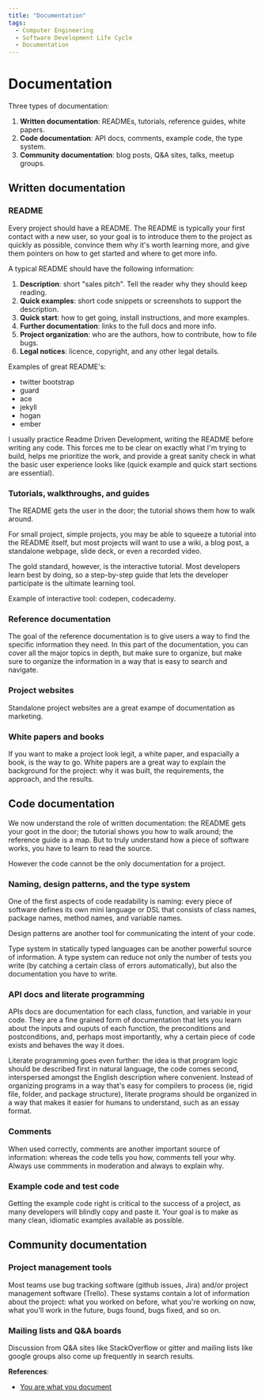 ```yaml
---
title: "Documentation"
tags:
  - Computer Engineering
  - Software Development Life Cycle
  - Documentation
---
```


# Documentation

Three types of documentation:
1. __Written documentation__: READMEs, tutorials, reference guides, white papers.
2. __Code documentation__: API docs, comments, example code, the type system.
3. __Community documentation__: blog posts, Q&A sites, talks, meetup groups.


## Written documentation

### README

Every project should have a README. The README is typically your first contact with a new user, so your goal is to introduce them to the project as quickly as possible, convince them why it's worth learning more, and give them pointers on how to get started and where to get more info.

A typical README should have the following information:

1. __Description__: short "sales pitch". Tell the reader why they should keep reading.
2. __Quick examples__: short code snippets or screenshots to support the description.
3. __Quick start__: how to get going, install instructions, and more examples.
4. __Further documentation__: links to the full docs and more info.
5. __Project organization__: who are the authors, how to contribute, how to file bugs.
6. __Legal notices__: licence, copyright, and any other legal details.

Examples of great README's:

- twitter bootstrap
- guard
- ace
- jekyll
- hogan
- ember

I usually practice Readme Driven Development, writing the README before writing any code. This forces me to be clear on exactly what I'm trying to build, helps me prioritize the work, and provide a great sanity check in what the basic user experience looks like (quick example and quick start sections are essential).

### Tutorials, walkthroughs, and guides

The README gets the user in the door; the tutorial shows them how to walk around.

For small project, simple projects, you may be able to squeeze a tutorial into the README itself, but most projects will want to use a wiki, a blog post, a standalone webpage, slide deck, or even a recorded video.

The gold standard, however, is the interactive tutorial. Most developers learn best by doing, so a step-by-step guide that lets the developer participate is the ultimate learning tool.

Example of interactive tool: codepen, codecademy.

### Reference documentation

The goal of the reference documentation is to give users a way to find the specific information they need. In this part of the documentation, you can cover all the major topics in depth, but make sure to organize, but make sure to organize the information in a way that is easy to search and navigate.

### Project websites

Standalone project websites are a great exampe of documentation as marketing.

### White papers and books

If you want to make a project look legit, a white paper, and espacially a book, is the way to go. White papers are a great way to explain the background for the project: why it was built, the requirements, the approach, and the results.


## Code documentation

We now understand the role of written documentation: the README gets your goot in the door; the tutorial shows you how to walk around; the reference guide is a map. But to truly understand how a piece of software works, you have to learn to read the source. 

However the code cannot be the only documentation for a project.

### Naming, design patterns, and the type system

One of the first aspects of code readability is naming: every piece of software defines its own mini language or DSL that consists of class names, package names, method names, and variable names.

Design patterns are another tool for communicating the intent of your code.

Type system in statically typed languages can be another powerful source of information. A type system can reduce not only the number of tests you write (by catching a certain class of errors automatically), but also the documentation you have to write.

### API docs and literate programming

APIs docs are documentation for each class, function, and variable in your code. They are a fine grained form of documentation that lets you learn about the inputs and ouputs of each function, the preconditions and postconditions, and, perhaps most importantly, why a certain piece of code exists and behaves the way it does.

Literate programming goes even further: the idea is that program logic should be described first in natural language, the code comes second, interspersed amongst the English description where convenient. Instead of organizing programs in a way that's easy for compilers to process (ie, rigid file, folder, and package structure), literate programs should be organized in a way that makes it easier for humans to understand, such as an essay format.

### Comments

When used correctly, comments are another important source of information: whereas the code tells you how, comments tell your why. Always use commments in moderation and always to explain why.

### Example code and test code

Getting the example code right is critical to the success of a project, as many developers will blindly copy and paste it. Your goal is to make as many clean, idiomatic examples available as possible. 


## Community documentation

### Project management tools

Most teams use bug tracking software (github issues, Jira) and/or project management software (Trello). These systams contain a lot of information about the project: what you worked on before, what you're working on now, what you'll work in the future, bugs found, bugs fixed, and so on.

### Mailing lists and Q&A boards

Discussion from Q&A sites like StackOverflow or gitter and mailing lists like google groups also come up frequently in search results.

**References**:

- [You are what you document](https://www.ybrikman.com/writing/2014/05/05/you-are-what-you-document/)
